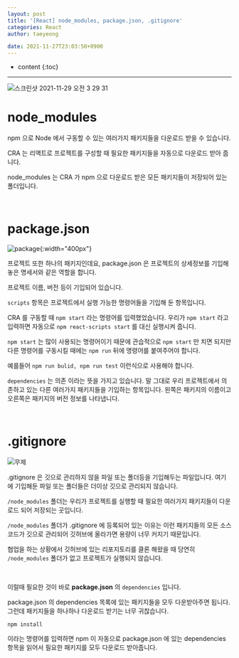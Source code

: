 ```yaml
---
layout: post
title: '[React] node_modules, package.json, .gitignore'
categories: React
author: taeyeong

date: 2021-11-27T23:03:50+0900
---
```

* content
{:toc}


---

![스크린샷 2021-11-29 오전 3 29 31](https://user-images.githubusercontent.com/87692499/143781186-e5e64ecf-3171-438f-9c99-7a0036e6b647.png)

# node_modules

npm 으로 Node 에서 구동할 수 있는 여러가지 패키지들을 다운로드 받을 수 있습니다.

CRA 는 리액트로 프로젝트를 구성할 때 필요한 패키지들을 자동으로 다운로드 받아 줍니다.

node_modules 는 CRA 가 npm 으로 다운로드 받은 모든 패키지들이 저장되어 있는 폴더입니다.

<br>

# package.json

![package](https://user-images.githubusercontent.com/87692499/143781253-e2e4378d-8f02-4ef5-ac7e-6abb27cbb2bf.png){:width="400px"}

프로젝트 또한 하나의 패키지인데요, package.json 은 프로젝트의 상세정보를 기입해 놓은 명세서와 같은 역할을 합니다.

프로젝트 이름, 버전 등이 기입되어 있습니다.

`scripts` 항목은 프로젝트에서 실행 가능한 명령어들을 기입해 둔 항목입니다.

CRA 를 구동할 때 `npm start` 라는 명령어를 입력했었습니다. 우리가 `npm start` 라고 입력하면 자동으로 `npm react-scripts start` 를 대신 실행시켜 줍니다.

`npm start` 는 많이 사용되는 명령어이기 때문에 관습적으로 `npm start` 만 치면 되지만 다른 명령어를 구동시킬 때에는 `npm run` 뒤에 명령어를 붙여주어야 합니다.

예를들어 `npm run bulid, npm run test` 이런식으로 사용해야 합니다.

`dependencies` 는 의존 이라는 뜻을 가지고 있습니다. 말 그대로 우리 프로젝트에서 의존하고 있는 다른 여러가지 패키지들을 기입하는 항목입니다. 왼쪽은 패키지의 이름이고 오른쪽은 패키지의 버전 정보를 나타냅니다.

<br>

# .gitignore

![무제](https://user-images.githubusercontent.com/87692499/143781368-fa8b4282-6ddb-4b2a-93dc-7705a42fa296.png)

.gitignore 은 깃으로 관리하지 않을 파일 또는 폴더등을 기입해두는 파일입니다. 여기에 기입해둔 파일 또는 폴더들은 더이상 깃으로 관리되지 않습니다.

`/node_modules` 폴더는 우리가 프로젝트를 실행할 때 필요한 여러가지 패키지들이 다운로드 되어 저장되는 곳입니다.

`/node_modules` 폴더가 .gitignore 에 등록되어 있는 이유는 이런 패키지들의 모든 소스코드가 깃으로 관리되어 깃허브에 올라가면 용량이 너무 커지기 때문입니다.

협업을 하는 상황에서 깃허브에 있는 리포지토리를 클론 해왔을 때 당연히 `/node_modules` 폴더가 없고 프로젝트가 실행되지 않습니다.

<br>

이럴때 필요한 것이 바로 **package.json** 의 `dependencies` 입니다.

package.json 의 dependencies 목록에 있는 패키지들을 모두 다운받아주면 됩니다. 그런데 패키지들을 하나하나 다운로드 받기는 너무 귀찮습니다.

```
npm install
```

이라는 명령어를 입력하면 npm 이 자동으로 package.json 에 있는 dependencies 항목을 읽어서 필요한 패키지를 모두 다운로드 받아줍니다.

<br>
